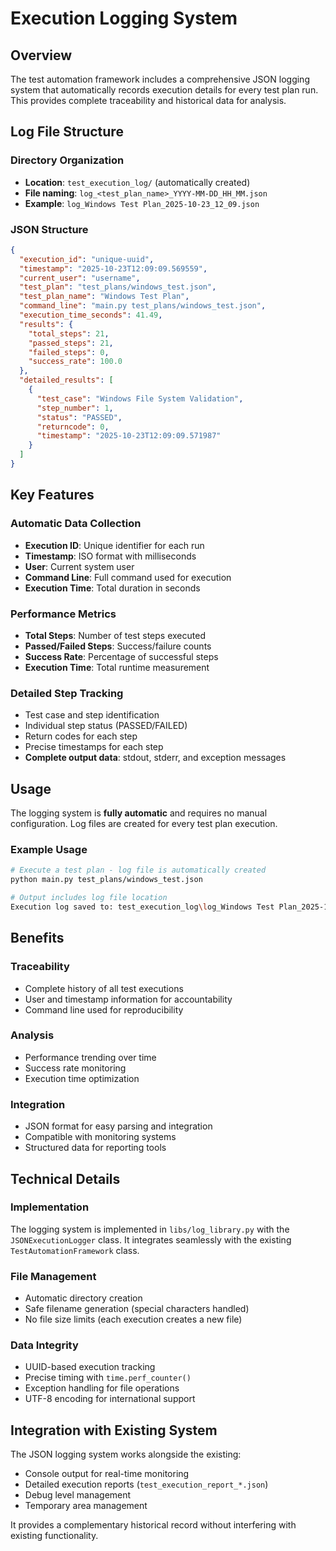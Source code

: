 # Execution Logging System

## Overview

The test automation framework includes a comprehensive JSON logging system that automatically records execution details for every test plan run. This provides complete traceability and historical data for analysis.

## Log File Structure

### Directory Organization
- **Location**: `test_execution_log/` (automatically created)
- **File naming**: `log_<test_plan_name>_YYYY-MM-DD_HH_MM.json`
- **Example**: `log_Windows Test Plan_2025-10-23_12_09.json`

### JSON Structure
```json
{
  "execution_id": "unique-uuid",
  "timestamp": "2025-10-23T12:09:09.569559",
  "current_user": "username",
  "test_plan": "test_plans/windows_test.json",
  "test_plan_name": "Windows Test Plan",
  "command_line": "main.py test_plans/windows_test.json",
  "execution_time_seconds": 41.49,
  "results": {
    "total_steps": 21,
    "passed_steps": 21,
    "failed_steps": 0,
    "success_rate": 100.0
  },
  "detailed_results": [
    {
      "test_case": "Windows File System Validation",
      "step_number": 1,
      "status": "PASSED",
      "returncode": 0,
      "timestamp": "2025-10-23T12:09:09.571987"
    }
  ]
}
```

## Key Features

### Automatic Data Collection
- **Execution ID**: Unique identifier for each run
- **Timestamp**: ISO format with milliseconds
- **User**: Current system user
- **Command Line**: Full command used for execution
- **Execution Time**: Total duration in seconds

### Performance Metrics
- **Total Steps**: Number of test steps executed
- **Passed/Failed Steps**: Success/failure counts
- **Success Rate**: Percentage of successful steps
- **Execution Time**: Total runtime measurement

### Detailed Step Tracking
- Test case and step identification
- Individual step status (PASSED/FAILED)
- Return codes for each step
- Precise timestamps for each step
- **Complete output data**: stdout, stderr, and exception messages

## Usage

The logging system is **fully automatic** and requires no manual configuration. Log files are created for every test plan execution.

### Example Usage
```bash
# Execute a test plan - log file is automatically created
python main.py test_plans/windows_test.json

# Output includes log file location
Execution log saved to: test_execution_log\log_Windows Test Plan_2025-10-23_12_09.json
```

## Benefits

### Traceability
- Complete history of all test executions
- User and timestamp information for accountability
- Command line used for reproducibility

### Analysis
- Performance trending over time
- Success rate monitoring
- Execution time optimization

### Integration
- JSON format for easy parsing and integration
- Compatible with monitoring systems
- Structured data for reporting tools

## Technical Details

### Implementation
The logging system is implemented in `libs/log_library.py` with the `JSONExecutionLogger` class. It integrates seamlessly with the existing `TestAutomationFramework` class.

### File Management
- Automatic directory creation
- Safe filename generation (special characters handled)
- No file size limits (each execution creates a new file)

### Data Integrity
- UUID-based execution tracking
- Precise timing with `time.perf_counter()`
- Exception handling for file operations
- UTF-8 encoding for international support

## Integration with Existing System

The JSON logging system works alongside the existing:
- Console output for real-time monitoring
- Detailed execution reports (`test_execution_report_*.json`)
- Debug level management
- Temporary area management

It provides a complementary historical record without interfering with existing functionality.
